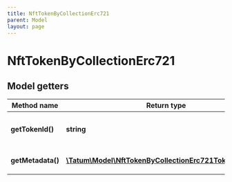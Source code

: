```yaml
---
title: NftTokenByCollectionErc721
parent: Model
layout: page
---
```


# NftTokenByCollectionErc721

## Model getters

Method name | Return type | Description | Notes
------------ | ------------- | ------------- | -------------
**getTokenId()** | **string** | ID of the token. <br>Example: `123` |
**getMetadata()** | [**\Tatum\Model\NftTokenByCollectionErc721TokenMetadata**](../NftTokenByCollectionErc721TokenMetadata) |  <br>Example: `null` | [optional]

